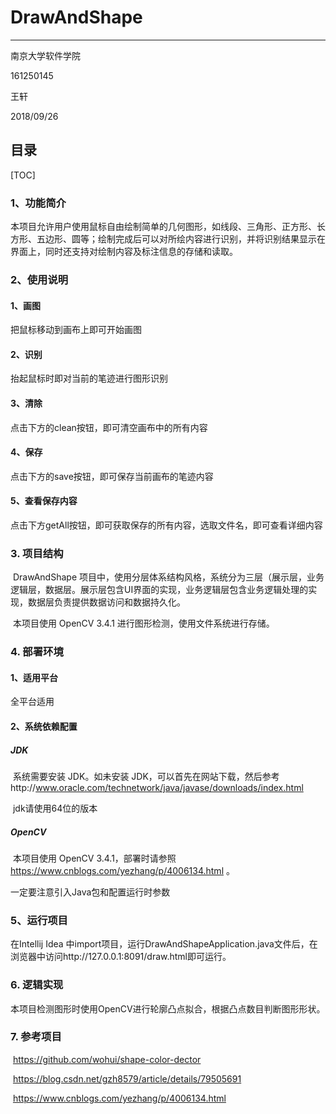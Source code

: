# DrawAndShape

------

南京大学软件学院

161250145

王轩

2018/09/26

## 目录
[TOC]

### 1、功能简介

本项目允许用户使用鼠标自由绘制简单的几何图形，如线段、三角形、正方形、长方形、五边形、圆等；绘制完成后可以对所绘内容进行识别，并将识别结果显示在界面上，同时还支持对绘制内容及标注信息的存储和读取。

### 2、使用说明

#### 1、画图

把鼠标移动到画布上即可开始画图

#### 2、识别

抬起鼠标时即对当前的笔迹进行图形识别

#### 3、清除

点击下方的clean按钮，即可清空画布中的所有内容

#### 4、保存

点击下方的save按钮，即可保存当前画布的笔迹内容

#### 5、查看保存内容

点击下方getAll按钮，即可获取保存的所有内容，选取文件名，即可查看详细内容



### 3. 项目结构

​	DrawAndShape 项目中，使用分层体系结构风格，系统分为三层（展示层，业务逻辑层，数据层。展示层包含UI界面的实现，业务逻辑层包含业务逻辑处理的实现，数据层负责提供数据访问和数据持久化。

​	本项目使用 OpenCV 3.4.1 进行图形检测，使用文件系统进行存储。



### 4. 部署环境

#### 1、适用平台

全平台适用

#### 2、系统依赖配置

##### JDK

​	系统需要安装 JDK。如未安装 JDK，可以首先在网站下载，然后参考http://www.oracle.com/technetwork/java/javase/downloads/index.html 

​	jdk请使用64位的版本




##### OpenCV

​	本项目使用 OpenCV 3.4.1，部署时请参照 https://www.cnblogs.com/yezhang/p/4006134.html 。

一定要注意引入Java包和配置运行时参数



### 5、运行项目

在Intellij Idea 中import项目，运行DrawAndShapeApplication.java文件后，在浏览器中访问http://127.0.0.1:8091/draw.html即可运行。



### 6. 逻辑实现

​	本项目检测图形时使用OpenCV进行轮廓凸点拟合，根据凸点数目判断图形形状。



### 7. 参考项目

​	https://github.com/wohui/shape-color-dector

​	https://blog.csdn.net/gzh8579/article/details/79505691

​	https://www.cnblogs.com/yezhang/p/4006134.html






